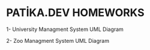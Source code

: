 # PATİKA.DEV HOMEWORKS

1- University Managment System UML Diagram

2- Zoo Managment System UML Diagram